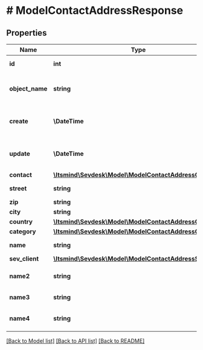 # # ModelContactAddressResponse

## Properties

Name | Type | Description | Notes
------------ | ------------- | ------------- | -------------
**id** | **int** | The contact address id | [optional] [readonly]
**object_name** | **string** | The contact address object name | [optional] [readonly]
**create** | **\DateTime** | Date of contact address creation | [optional] [readonly]
**update** | **\DateTime** | Date of last contact address update | [optional] [readonly]
**contact** | [**\Itsmind\\Sevdesk\Model\ModelContactAddressContact**](ModelContactAddressContact.md) |  |
**street** | **string** | Street name | [optional]
**zip** | **string** | Zib code | [optional]
**city** | **string** | City name | [optional]
**country** | [**\Itsmind\\Sevdesk\Model\ModelContactAddressCountry**](ModelContactAddressCountry.md) |  |
**category** | [**\Itsmind\\Sevdesk\Model\ModelContactAddressCategory**](ModelContactAddressCategory.md) |  | [optional]
**name** | **string** | Name in address | [optional]
**sev_client** | [**\Itsmind\\Sevdesk\Model\ModelContactAddressSevClient**](ModelContactAddressSevClient.md) |  | [optional]
**name2** | **string** | Second name in address | [optional]
**name3** | **string** | Third name in address | [optional]
**name4** | **string** | Fourth name in address | [optional]

[[Back to Model list]](../../README.md#models) [[Back to API list]](../../README.md#endpoints) [[Back to README]](../../README.md)
